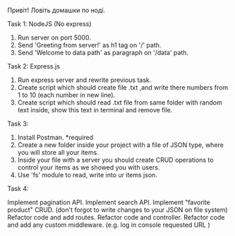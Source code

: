 Привіт!
Ловіть домашки по ноді.

Task 1: 
NodeJS (No express)
1. Run server on port 5000.
2. Send 'Greeting from server!' as h1 tag on '/' path.
3. Send 'Welcome to data path' as paragraph on '/data' path.

Task 2:
Express.js
1. Run express server and rewrite previous task.
2. Create script which should create file .txt ,and write there numbers from 1 to 10 (each number in new line).
3. Create script which should read .txt file from same folder with random text inside, show this text in terminal and remove file.


Task 3:
1. Install Postman. *required
2. Create a new folder inside your project with a file of JSON type, where you will store all your items.
3. Inside your file with a server you should create CRUD operations to control your items as we showed you with users.
4. Use 'fs' module to read, write into ur items json.


Task 4:

Implement pagination API.
Implement search API.
Implement "favorite product" CRUD. (don't forgot to write changes to your JSON on file system)
Refactor code and add routes.
Refactor code and controller.
Refactor code and add any custom middleware. (e.g. log in console requested URL )